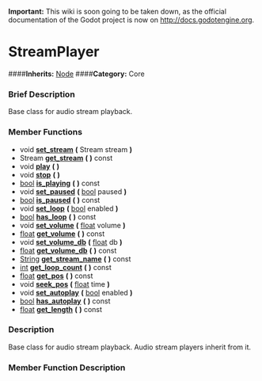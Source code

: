 **Important:** This wiki is soon going to be taken down, as the official documentation of the Godot project is now on http://docs.godotengine.org.

#  StreamPlayer  
####**Inherits:** [Node](class_node)
####**Category:** Core

###  Brief Description  
Base class for audio stream playback.

###  Member Functions 
  * void  **[set&#95;stream](#set_stream)**  **(** Stream stream  **)**
  * Stream  **[get&#95;stream](#get_stream)**  **(** **)** const
  * void  **[play](#play)**  **(** **)**
  * void  **[stop](#stop)**  **(** **)**
  * [bool](class_bool)  **[is&#95;playing](#is_playing)**  **(** **)** const
  * void  **[set&#95;paused](#set_paused)**  **(** [bool](class_bool) paused  **)**
  * [bool](class_bool)  **[is&#95;paused](#is_paused)**  **(** **)** const
  * void  **[set&#95;loop](#set_loop)**  **(** [bool](class_bool) enabled  **)**
  * [bool](class_bool)  **[has&#95;loop](#has_loop)**  **(** **)** const
  * void  **[set&#95;volume](#set_volume)**  **(** [float](class_float) volume  **)**
  * [float](class_float)  **[get&#95;volume](#get_volume)**  **(** **)** const
  * void  **[set&#95;volume&#95;db](#set_volume_db)**  **(** [float](class_float) db  **)**
  * [float](class_float)  **[get&#95;volume&#95;db](#get_volume_db)**  **(** **)** const
  * [String](class_string)  **[get&#95;stream&#95;name](#get_stream_name)**  **(** **)** const
  * [int](class_int)  **[get&#95;loop&#95;count](#get_loop_count)**  **(** **)** const
  * [float](class_float)  **[get&#95;pos](#get_pos)**  **(** **)** const
  * void  **[seek&#95;pos](#seek_pos)**  **(** [float](class_float) time  **)**
  * void  **[set&#95;autoplay](#set_autoplay)**  **(** [bool](class_bool) enabled  **)**
  * [bool](class_bool)  **[has&#95;autoplay](#has_autoplay)**  **(** **)** const
  * [float](class_float)  **[get&#95;length](#get_length)**  **(** **)** const

###  Description  
Base class for audio stream playback. Audio stream players inherit from it.

###  Member Function Description  
